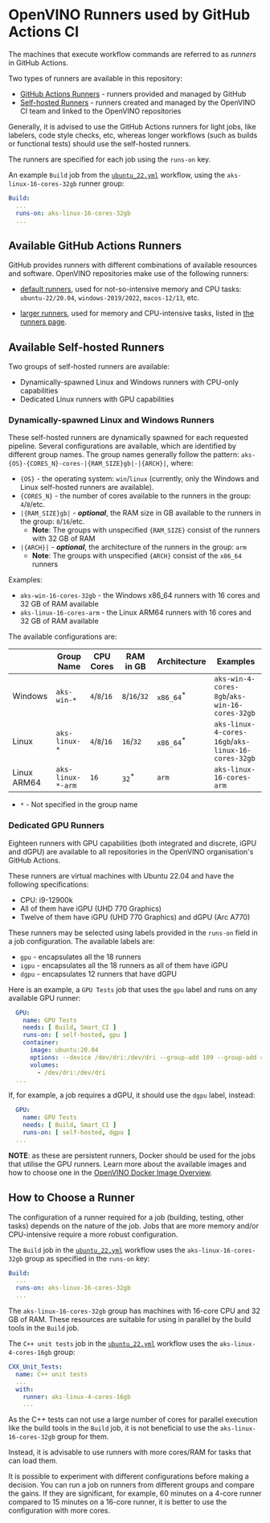 # OpenVINO Runners used by GitHub Actions CI

The machines that execute workflow commands are referred to as _runners_ in GitHub Actions.

Two types of runners are available in this repository:

* [GitHub Actions Runners](https://docs.github.com/en/actions/using-github-hosted-runners/about-github-hosted-runners/about-github-hosted-runners) - runners provided and managed by GitHub
* [Self-hosted Runners](https://docs.github.com/en/actions/hosting-your-own-runners/managing-self-hosted-runners/about-self-hosted-runners) - runners created and managed by the OpenVINO CI team and linked to the OpenVINO repositories

Generally, it is advised to use the GitHub Actions runners for light jobs, like labelers, code style checks, etc, whereas
longer workflows (such as builds or functional tests) should use the self-hosted runners.

The runners are specified for each job using the `runs-on` key.

An example `Build` job from the [`ubuntu_22.yml`](./../../../../.github/workflows/ubuntu_22.yml)
workflow, using the `aks-linux-16-cores-32gb` runner group:

```yaml
Build:
  ...
  runs-on: aks-linux-16-cores-32gb
  ...
```


## Available GitHub Actions Runners

GitHub provides runners with different combinations of available resources and software.
OpenVINO repositories make use of the following runners:

* [default runners](https://docs.github.com/en/actions/using-github-hosted-runners/about-github-hosted-runners/about-github-hosted-runners#supported-runners-and-hardware-resources),
  used for not-so-intensive memory and CPU tasks: `ubuntu-22/20.04`, `windows-2019/2022`,
  `macos-12/13`, etc.

* [larger runners](https://docs.github.com/en/actions/using-github-hosted-runners/about-larger-runners/about-larger-runners#machine-sizes-for-larger-runners),
  used for memory and CPU-intensive tasks, listed in [the runners page](https://github.com/openvinotoolkit/openvino/actions/runners).


## Available Self-hosted Runners

Two groups of self-hosted runners are available:

* Dynamically-spawned Linux and Windows runners with CPU-only capabilities
* Dedicated Linux runners with GPU capabilities

### Dynamically-spawned Linux and Windows Runners

These self-hosted runners are dynamically spawned for each requested pipeline.
Several configurations are available, which are identified by different group names.
The group names generally follow the pattern:
`aks-{OS}-{CORES_N}-cores-|{RAM_SIZE}gb|-|{ARCH}|`, where:

* `{OS}` - the operating system: `win`/`linux` (currently, only the Windows and Linux
  self-hosted runners are available).
* `{CORES_N}` - the number of cores available to the runners in the group: `4`/`8`/etc.
* `|{RAM_SIZE}gb|` - **_optional_**, the RAM size in GB available to the runners in the group: `8`/`16`/etc.
  * **Note**: The groups with unspecified `{RAM_SIZE}` consist of the runners with 32 GB of RAM
* `|{ARCH}|` - **_optional_**, the architecture of the runners in the group: `arm`
  * **Note**: The groups with unspecified `{ARCH}` consist of the `x86_64` runners

Examples:
* `aks-win-16-cores-32gb` - the Windows x86_64 runners with 16 cores and 32 GB of RAM available
* `aks-linux-16-cores-arm` - the Linux ARM64 runners with 16 cores and 32 GB of RAM available

The available configurations are:

|             | Group Name        | CPU Cores    | RAM in GB        | Architecture         | Examples                                           |
|-------------|-------------------|--------------|------------------|----------------------|----------------------------------------------------|
| Windows     | `aks-win-*`       | `4`/`8`/`16` | `8`/`16`/`32`    | `x86_64`<sup>*</sup> | `aks-win-4-cores-8gb`/`aks-win-16-cores-32gb`      |
| Linux       | `aks-linux-*`     | `4`/`8`/`16` | `16`/`32`        | `x86_64`<sup>*</sup> | `aks-linux-4-cores-16gb`/`aks-linux-16-cores-32gb` |
| Linux ARM64 | `aks-linux-*-arm` | `16`         | `32`<sup>*</sup> | `arm`                | `aks-linux-16-cores-arm`                           |

* `*` - Not specified in the group name

### Dedicated GPU Runners

Eighteen runners with GPU capabilities (both integrated and discrete, iGPU and dGPU) 
are available to all repositories in the OpenVINO organisation's GitHub Actions. 

These runners are virtual machines with Ubuntu 22.04 and have the following specifications:

* CPU: i9-12900k
* All of them have iGPU (UHD 770 Graphics)
* Twelve of them have iGPU (UHD 770 Graphics) and dGPU (Arc A770)

These runners may be selected using labels provided in the `runs-on` field in a job configuration.
The available labels are:
* `gpu` - encapsulates all the 18 runners
* `igpu` - encapsulates all the 18 runners as all of them have iGPU
* `dgpu` - encapsulates 12 runners that have dGPU

Here is an example, a `GPU Tests` job that uses the `gpu` label and runs on any available GPU runner:
```yaml
  GPU:
    name: GPU Tests
    needs: [ Build, Smart_CI ]
    runs-on: [ self-hosted, gpu ]
    container:
      image: ubuntu:20.04
      options: --device /dev/dri:/dev/dri --group-add 109 --group-add 44
      volumes:
        - /dev/dri:/dev/dri
  ...
```

If, for example, a job requires a dGPU, it should use the `dgpu` label, instead:
```yaml
  GPU:
    name: GPU Tests
    needs: [ Build, Smart_CI ]
    runs-on: [ self-hosted, dgpu ]
  ...
```

**NOTE**: as these are persistent runners, Docker should be used for the jobs that utilise the GPU runners.
Learn more about the
available images and how to choose one in the [OpenVINO Docker Image Overview](./docker_images.md).  

## How to Choose a Runner

The configuration of a runner required for a job (building, testing, other tasks) depends on the
nature of the job. Jobs that are more memory and/or CPU-intensive require a more robust configuration.

The `Build` job in the [`ubuntu_22.yml`](./../../../../.github/workflows/ubuntu_22.yml) workflow uses
the `aks-linux-16-cores-32gb` group as specified in the `runs-on` key:
```yaml
Build:
  ...
  runs-on: aks-linux-16-cores-32gb
  ...
```

The `aks-linux-16-cores-32gb` group has machines with 16-core CPU and 32 GB of RAM.
These resources are suitable for using in parallel by the build tools in the `Build` job.

The `C++ unit tests` job in the [`ubuntu_22.yml`](./../../../../.github/workflows/ubuntu_22.yml) workflow uses the `aks-linux-4-cores-16gb` group:
```yaml
CXX_Unit_Tests:
  name: C++ unit tests
  ...
  with:
    runner: aks-linux-4-cores-16gb
    ...
```

As the C++ tests can not use a large number of cores for parallel execution like
the build tools in the `Build` job, it is not beneficial to use the `aks-linux-16-cores-32gb` group for them.

Instead, it is advisable to use runners with more cores/RAM for tasks that can load them.

It is possible to experiment with different configurations before making a decision. You can
run a job on runners from different groups and compare the gains. If they are significant,
for example, 60 minutes on a 4-core runner compared to 15 minutes on a 16-core runner,
it is better to use the configuration with more cores.
